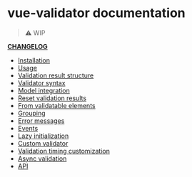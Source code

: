 # vue-validator documentation

> :warning: WIP

**[CHANGELOG](https://github.com/vuejs/vue-validator/CHANGELOG.md)**

- [Installation](installation.md)
- [Usage](usage.md)
- [Validation result structure](structure.md)
- [Validator syntax](syntax.md)
- [Model integration](model.md)
- [Reset validation results](reset.md)
- [From validatable elements](elements.md)
- [Grouping](rgouping.md)
- [Error messages](errors.md)
- [Events](events.md)
- [Lazy initialization](lazy.md)
- [Custom validator](custom.md)
- [Validation timing customization](timing.md)
- [Async validation](async.md)
- [API](api.md)
